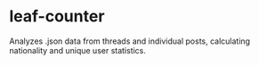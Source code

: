 # leaf-counter
Analyzes .json data from threads and individual posts, calculating nationality and unique user statistics.
